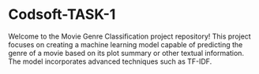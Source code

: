 # Codsoft-TASK-1
Welcome to the Movie Genre Classification project repository! This project focuses on creating a machine learning model capable of predicting the genre of a movie based on its plot summary or other textual information. The model incorporates advanced techniques such as TF-IDF.
